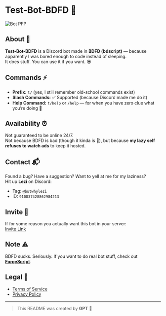 # Test-Bot-BDFD 🤖  

![Bot PFP](./pfp.png)  

## About 📝  
**Test-Bot-BDFD** is a Discord bot made in **BDFD (bdscript)** — because apparently I was bored enough to code instead of sleeping.  
It does stuff. You can use it if you want. 😎  

## Commands ⚡  
- **Prefix:** `t/` (yes, I still remember old-school commands exist)  
- **Slash Commands:** ✅ Supported (because Discord made me do it)  
- **Help Command:** `t/help` or `/help` — for when you have zero clue what you’re doing 🤷  

## Availability ⏰  
Not guaranteed to be online 24/7.  
Not because BDFD is bad (though it kinda is 😬), but because **my lazy self refuses to watch ads** to keep it hosted.  

## Contact 📬  
Found a bug? Have a suggestion? Want to yell at me for my laziness?  
Hit up **Lezi** on Discord:  
- Tag: `@butwhylezi`  
- ID: `910837428862984213`  

## Invite 🔗  
If for some reason you actually want this bot in your server:  
[Invite Link](https://discord.com/oauth2/authorize?client_id=941584115222859816&scope=bot%20applications.commands&permissions=379968)  

## Note ⚠️  
BDFD sucks. Seriously. If you want to do real bot stuff, check out **[ForgeScript](https://docs.botforge.org)**.  

## Legal 📜  
- [Terms of Service](./TOS.md)  
- [Privacy Policy](./PRIVACY.md)  

---

> This README was created by **GPT** 🤖